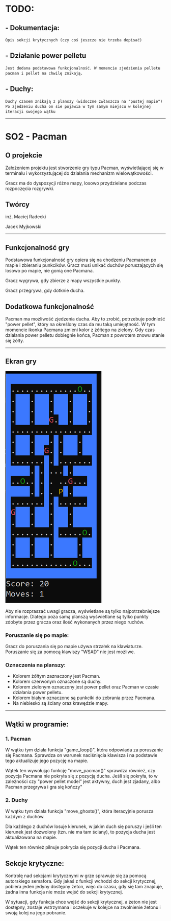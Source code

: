 # TODO:

## - Dokumentacja:
    Opis sekcji krytycznych (czy coś jeszcze nie trzeba dopisać)

## - Działanie power pelletu
	Jest dodana podstawowa funkcjonalność. W momencie zjedzienia pelletu pacman i pellet na chwilę znikają. 
      
## - Duchy:
	Duchy czasem znikają z planszy (widoczne zwłaszcza na "pustej mapie")
	Po zjedzeniu ducha on sie pojawia w tym samym miejscu w kolejnej iteracji swojego wątku

---
# SO2 - Pacman

## O projekcie
Założeniem projektu jest stworzenie gry typu Pacman, wyświetlającej się w terminalu i wykorzystującej do działania mechanizm wielowątkowości.

Gracz ma do dyspozycji różne mapy, losowo przydzielane podczas rozpoczęcia rozgrywki.

## Twórcy
inż. Maciej Radecki

Jacek Myjkowski

---
## Funkcjonalność gry
Podstawowa funkcjonalność gry opiera się na chodzeniu Pacmanem po mapie i zbieraniu punkcików. Gracz musi unikać duchów poruszających się losowo po mapie, nie gonią one Pacmana.

Gracz wygrywa, gdy zbierze z mapy wszystkie punkty.

Gracz przegrywa, gdy dotknie ducha.

## Dodatkowa funkcjonalność
Pacman ma możliwość zjedzenia ducha. Aby to zrobić, potrzebuje podnieść "power pellet", który na określony czas da mu taką umiejętność. W tym momencie ikonka Pacmana zmieni kolor z żółtego na zielony. Gdy czas działania power pelletu dobiegnie końca, Pacman z powrotem znowu stanie się żółty.

---
## Ekran gry
![Example board](pacman_board.png)

Aby nie rozpraszać uwagi gracza, wyświetlane są tylko najpotrzebniejsze informacje. Dlatego poza samą planszą wyświetlane są tylko punkty zdobyte przez gracza oraz ilość wykonanych przez niego ruchów.

### Poruszanie się po mapie:
Gracz do poruszania się po mapie używa strzałek na klawiaturze. Poruszanie się za pomocą klawiszy "WSAD" nie jest możliwe.

### Oznaczenia na planszy:
* Kolorem żółtym zaznaczony jest Pacman.
* Kolorem czerwonym oznaczone są duchy.
* Kolorem zielonym oznaczony jest power pellet oraz Pacman w czasie działania power pelletu.
* Kolorem białym oznaczone są punkciki do zebrania przez Pacmana.
* Na niebiesko są ściany oraz krawędzie mapy.

---

## Wątki w programie:
### 1. Pacman
W wątku tym działa funkcja "game_loop()", która odpowiada za poruszanie się Pacmana. Sprawdza on warunek naciśnięcia klawisza i na podstawie tego aktualizuje jego pozycję na mapie.

Wątek ten wywołując funkcję "move_pacman()" sprawdza również, czy pozycja Pacmana nie pokryła się z pozycją ducha. Jeśli się pokryła, to w zależności czy "power pellet model" jest aktywny, duch jest zjadany, albo Pacman przegrywa i gra się kończy"
### 2. Duchy
W wątku tym działa funkcja "move_ghosts()", która iteracyjnie porusza każdym z duchów.

Dla każdego z duchów losuje kierunek, w jakim duch się poruszy i jeśli ten kierunek jest dozwolony (tzn. nie ma tam ściany), to pozycja ducha jest aktualizowana na mapie.

Wątek ten również pilnuje pokrycia się pozycji ducha i Pacmana.

## Sekcje krytyczne:
Kontrolę nad sekcjami krytycznymi w grze sprawuje się za pomocą autorskiego semafora. Gdy jakaś z funkcji wchodzi do sekcji krytycznej, pobiera jeden jedyny dostępny żeton, więc do czasu, gdy się tam znajduje, żadna inna funkcja nie może wejść do sekcji krytycznej.

W sytuacji, gdy funkcja chce wejść do sekcji krytycznej, a żeton nie jest dostępny, zostaje wstrzymana i oczekuje w kolejce na zwolnienie żetonu i swoją kolej na jego pobranie.




